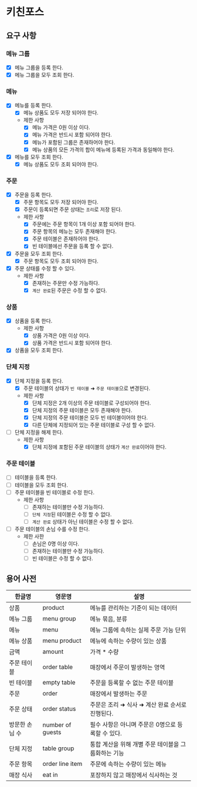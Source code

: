 # 키친포스

## 요구 사항

### 메뉴 그룹

- [x] 메뉴 그룹을 등록 한다.
- [x] 메뉴 그룹을 모두 조회 한다.

### 메뉴

- [x] 메뉴를 등록 한다.
    - [x] 메뉴 상품도 모두 저장 되어야 한다.
    - 제한 사항
        - [x] 메뉴 가격은 0원 이상 이다.
        - [x] 메뉴 가격은 반드시 포함 되어야 한다.
        - [x] 메뉴가 포함된 그룹은 존재하어야 한다.
        - [x] 메뉴 상품의 모든 가격의 합이 메뉴에 등록된 가격과 동일해야 한다.

- [x] 메뉴를 모두 조회 한다.
    - [x] 메뉴 상품도 모두 조회 되어야 한다.

### 주문

- [x] 주문을 등록 한다.
    - [x] 주문 항목도 모두 저장 되어야 한다.
    - [x] 주문이 등록되면 주문 상태는 `조리`로 저장 된다.
    - 제한 사항
        - [x] 주문에는 주문 항목이 1개 이상 포함 되어야 한다.
        - [x] 주문 항목의 메뉴는 모두 존재해야 한다.
        - [x] 주문 테이블은 존재하어야 한다.
        - [x] 빈 테이블에선 주문을 등록 할 수 없다.

- [x] 주문을 모두 조회 한다.
    - [x] 주문 항목도 모두 조회 되어야 한다.

- [x] 주문 상태를 수정 할 수 있다.
    - 제한 사항
        - [x] 존재하는 주문만 수정 가능하다.
        - [x] `계산 완료`된 주문은 수정 할 수 없다.

### 상품

- [x] 상품을 등록 한다.
    - 제한 사항
        - [x] 상품 가격은 0원 이상 이다.
        - [x] 상품 가격은 반드시 포함 되어야 한다.

- [x] 상품을 모두 조회 한다.

### 단체 지정

- [x] 단체 지정을 등록 한다.
    - [x] 주문 테이블의 상태가 `빈 테이블` ➜ `주문 테이블`으로 변경된다.
    - 제한 사항
        - [x] 단체 지정은 2개 이상의 주문 테이블로 구성되어야 한다.
        - [x] 단체 지정의 주문 테이블은 모두 존재해야 한다.
        - [x] 단체 지정의 주문 테이블은 모두 빈 테이블이어야 한다.
        - [x] 다른 단체에 지정되어 있는 주문 테이블로 구성 할 수 없다.

- [ ] 단체 지정을 해제 한다.
    - 제한 사항
        - [x] 단체 지정에 포함된 주문 테이블의 상태가 `계산 완료`이어야 한다.

### 주문 테이블

- [ ] 테이블을 등록 한다.
- [ ] 테이블을 모두 조회 한다.
- [ ] 주문 테이블을 빈 테이블로 수정 한다.
    - 제한 사항
        - [ ] 존재하는 테이블만 수정 가능하다.
        - [ ] `단체 지정`된 테이블은 수정 할 수 없다.
        - [ ] `계산 완료` 상태가 아닌 테이블은 수정 할 수 없다.

- [ ] 주문 테이블의 손님 수를 수정 한다.
    - 제한 사한
        - [ ] 손님은 0명 이상 이다.
        - [ ] 존재하는 테이블만 수정 가능하다.
        - [ ] 빈 테이블은 수정 할 수 없다.

## 용어 사전

| 한글명      | 영문명              | 설명                            |
|----------|------------------|-------------------------------|
| 상품       | product          | 메뉴를 관리하는 기준이 되는 데이터           |
| 메뉴 그룹    | menu group       | 메뉴 묶음, 분류                     |
| 메뉴       | menu             | 메뉴 그룹에 속하는 실제 주문 가능 단위        |
| 메뉴 상품    | menu product     | 메뉴에 속하는 수량이 있는 상품             |
| 금액       | amount           | 가격 * 수량                       |
| 주문 테이블   | order table      | 매장에서 주문이 발생하는 영역              |
| 빈 테이블    | empty table      | 주문을 등록할 수 없는 주문 테이블           |
| 주문       | order            | 매장에서 발생하는 주문                  |
| 주문 상태    | order status     | 주문은 조리 ➜ 식사 ➜ 계산 완료 순서로 진행된다. |
| 방문한 손님 수 | number of guests | 필수 사항은 아니며 주문은 0명으로 등록할 수 있다. |
| 단체 지정    | table group      | 통합 계산을 위해 개별 주문 테이블을 그룹화하는 기능 |
| 주문 항목    | order line item  | 주문에 속하는 수량이 있는 메뉴             |
| 매장 식사    | eat in           | 포장하지 않고 매장에서 식사하는 것           |
